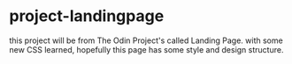 # project-landingpage
this project will be from The Odin Project's called Landing Page.
with some new CSS learned, hopefully this page has some style and design structure.
